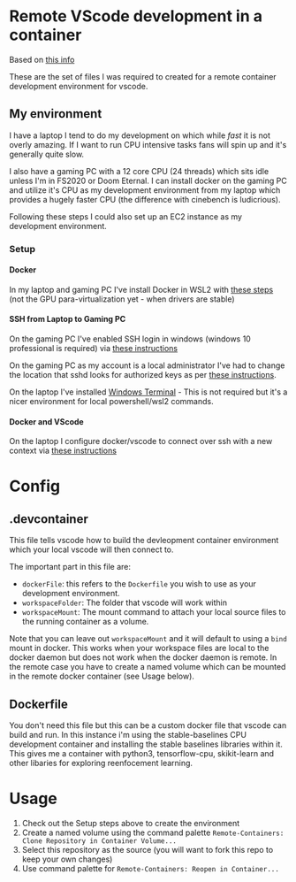 # Remote VScode development in a container

Based on [this info](https://code.visualstudio.com/docs/remote/containers-advanced#_developing-inside-a-container-on-a-remote-docker-host)

These are the set of files I was required to created for a remote container development environment for vscode.

## My environment

I have a laptop I tend to do my development on which while _fast_ it is not overly amazing. If I want to run CPU intensive tasks fans will spin up and it's generally quite slow.

I also have a gaming PC with a 12 core CPU (24 threads) which sits idle unless I'm in FS2020 or Doom Eternal. I can install docker on the gaming PC and utilize it's CPU as my development environment from my laptop which provides a hugely faster CPU (the difference with cinebench is ludicrious).

Following these steps I could also set up an EC2 instance as my development environment.

### Setup

#### Docker 
In my laptop and gaming PC I've install Docker in WSL2 with [these steps](https://docs.docker.com/docker-for-windows/wsl/) (not the GPU para-virtualization yet - when drivers are stable)

#### SSH from Laptop to Gaming PC
On the gaming PC I've enabled SSH login in windows (windows 10 professional is required) via [these instructions](https://docs.microsoft.com/en-us/windows-server/administration/openssh/openssh_install_firstuse)

On the gaming PC as my account is a local administrator I've had to change the location that sshd looks for authorized keys as per [these instructions](https://superuser.com/questions/1445976/windows-ssh-server-refuses-key-based-authentication-from-client).

On the laptop I've installed [Windows Terminal](https://www.microsoft.com/en-us/p/windows-terminal/9n0dx20hk701) - This is not required but it's a nicer environment for local powershell/wsl2 commands.

#### Docker and VScode
On the laptop I configure docker/vscode to connect over ssh with a new context via [these instructions](https://code.visualstudio.com/docs/containers/ssh)


# Config

## .devcontainer
This file tells vscode how to build the devleopment container environment which your local vscode will then connect to.

The important part in this file are:
- `dockerFile`: this refers to the `Dockerfile` you wish to use as your development environment.
- `workspaceFolder`: The folder that vscode will work within
- `workspaceMount`: The mount command to attach your local source files to the running container as a volume.

Note that you can leave out `workspaceMount` and it will default to using a `bind` mount in docker.  This works when your workspace files are local to the docker daemon but does not work when the docker daemon is remote. In the remote case you have to create a named volume which can be mounted in the remote docker container (see Usage below).

## Dockerfile
You don't need this file but this can be a custom docker file that vscode can build and run. In this instance i'm using the stable-baselines CPU development container and installing the stable baselines libraries within it. This gives me a container with python3, tensorflow-cpu, skikit-learn and other libaries for exploring reenfocement learning.

# Usage

1. Check out the Setup steps above to create the environment
1. Create a named volume using the command palette `Remote-Containers: Clone Repository in Container Volume...` 
1. Select this repository as the source (you will want to fork this repo to keep your own changes)
1. Use command palette for `Remote-Containers: Reopen in Container...`